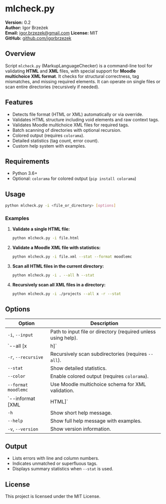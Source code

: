 
# mlcheck.py

**Version:** 0.2  
**Author:** Igor Brzeżek  
**Email:** igor.brzezek@gmail.com
**License:** MIT  
**GitHub:** [github.com/igorbrzezek](https://github.com/igorbrzezek)

## Overview

Script `mlcheck.py` (MarkupLanguageChecker) is a command-line tool for validating **HTML** and **XML** files, with special support for **Moodle multichoice XML format**. It checks for structural correctness, tag mismatches, and missing required elements. It can operate on single files or scan entire directories (recursively if needed).

## Features

- Detects file format (HTML or XML) automatically or via override.
- Validates HTML structure including void elements and raw context tags.
- Validates Moodle multichoice XML files for required tags.
- Batch scanning of directories with optional recursion.
- Colored output (requires `colorama`).
- Detailed statistics (tag count, error count).
- Custom help system with examples.

## Requirements

- Python 3.6+
- Optional: `colorama` for colored output (`pip install colorama`)

## Usage

```bash
python mlcheck.py -i <file_or_directory> [options]
```

### Examples

1. **Validate a single HTML file:**
   ```bash
   python mlcheck.py -i file.html
   ```

2. **Validate a Moodle XML file with statistics:**
   ```bash
   python mlcheck.py -i file.xml --stat --format moodlemc
   ```

3. **Scan all HTML files in the current directory:**
   ```bash
   python mlcheck.py -i . --all h --stat
   ```

4. **Recursively scan all XML files in a directory:**
   ```bash
   python mlcheck.py -i ./projects --all x -r --stat
   ```

## Options

| Option           | Description |
|------------------|-------------|
| `-i`, `--input`  | Path to input file or directory (required unless using help). |
| `--all [x|h]`    | Scan all XML (`x`) or HTML (`h`) files in a directory. |
| `-r`, `--recursive` | Recursively scan subdirectories (requires `--all`). |
| `--stat`         | Show detailed statistics. |
| `--color`        | Enable colored output (requires `colorama`). |
| `--format moodlemc` | Use Moodle multichoice schema for XML validation. |
| `--informat [XML|HTML]` | Force validation as specific format. |
| `-h`             | Show short help message. |
| `--help`         | Show full help message with examples. |
| `-v`, `--version`| Show version information. |

## Output

- Lists errors with line and column numbers.
- Indicates unmatched or superfluous tags.
- Displays summary statistics when `--stat` is used.

## License

This project is licensed under the MIT License.
